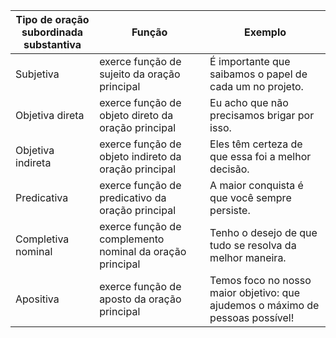 
| **Tipo de oração subordinada  <br>substantiva** | **Função**                                               | **Exemplo**                                                                    |
| ----------------------------------------------- | -------------------------------------------------------- | ------------------------------------------------------------------------------ |
| Subjetiva                                       | exerce função de sujeito da oração principal             | É importante que saibamos o papel de cada um no projeto.                       |
| Objetiva direta                                 | exerce função de objeto direto da oração principal       | Eu acho que não precisamos brigar por isso.                                    |
| Objetiva indireta                               | exerce função de objeto indireto da oração principal     | Eles têm certeza de que essa foi a melhor decisão.                             |
| Predicativa                                     | exerce função de predicativo da oração principal         | A maior conquista é que você sempre persiste.                                  |
| Completiva nominal                              | exerce função de complemento nominal da oração principal | Tenho o desejo de que tudo se resolva da melhor maneira.                       |
| Apositiva                                       | exerce função de aposto da oração principal              | Temos foco no nosso maior objetivo: que ajudemos o máximo de pessoas possível! |

